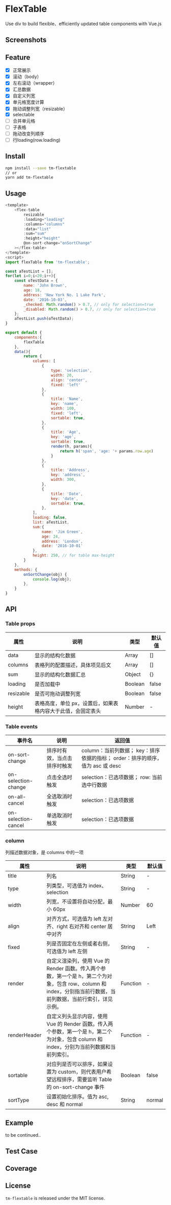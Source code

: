# FlexTable

Use div to build flexible、efficiently updated table components with Vue.js

## Screenshots


## Feature

- [x] 正常展示
- [x] 滚动（body）
- [x] 左右滚动（wrapper）
- [x] 汇总数据
- [x] 自定义列宽
- [x] 单元格宽度计算
- [x] 拖动调整列宽（resizable）
- [x] selectable
- [ ] 合并单元格
- [ ] 子表格
- [ ] 拖动改变列顺序
- [ ] 行loading(row.loading)

## Install

```bash
npm install --save tm-flextable
// or
yarn add tm-flextable
```

## Usage

```javascript
<template>
    <flex-table
        resizable
        :loading="loading" 
        :columns="columns" 
        :data="list"
        :sum="sum"
        :height="height"
        @on-sort-change="onSortChange"
    ></flex-table>
</template>
<script>
import flexTable from 'tm-flextable';

const aTestList = [];
for(let i=0;i<20;i++){
    const oTestData = {
        name: 'John Brown',
        age: 18,
        address: 'New York No. 1 Lake Park',
        date: '2016-10-03',
        _checked: Math.random() > 0.7, // only for selection=true
        _disabled: Math.random() > 0.7, // only for selection=true
    };
    aTestList.push(oTestData);
}

export default {
    components:{
        flexTable
    },
    data(){
        return {
            columns: [
                {
                    type: 'selection',
                    width: 20,
                    align: 'center',
                    fixed: 'left'
                },
                {
                    title: 'Name',
                    key: 'name',
                    width: 100,
                    fixed: 'left',
                    sortable: true,
                },
                {
                    title: 'Age',
                    key: 'age',
                    sortable: true,
                    render(h, params){
                        return h('span', 'age: '+ params.row.age)
                    }
                },
                {
                    title: 'Address',
                    key: 'address',
                    width: 300,
                },
                {
                    title: 'Date',
                    key: 'date',
                    sortable: true,
                },
            ],
            loading: false,
            list: aTestList,
            sum:{
                name: 'Jim Green',
                age: 24,
                address: 'London',
                date: '2016-10-01'
            },
            height: 250, // for table max-height
        }
    },
    methods: {
        onSortChange(obj) {
            console.log(obj);
        },
    }
}
```

## API

### Table props

| 属性 | 说明 | 类型 | 默认值 |
| ------------ | ------- | ------- | ----------- |
| data | 显示的结构化数据 | Array | [] |
| columns | 表格列的配置描述，具体项见后文 | Array | [] |
| sum | 显示的结构化数据汇总 | Object | {} |
| loading | 是否加载中 | Boolean | false |
| resizable | 是否可拖动调整列宽 | Boolean | false |
| height | 表格高度，单位 px，设置后，如果表格内容大于此值，会固定表头 | Number | - |

### Table events

| 事件名 | 说明 | 返回值 |
| ------------ | ------- | ----------- |
| on-sort-change | 排序时有效，当点击排序时触发 | column：当前列数据； key：排序依据的指标； order：排序的顺序，值为 asc 或 desc |
| on-selection-change | 点击全选时触发 | selection：已选项数据； row: 当前选中行数据 |
| on-all-cancel | 全选取消时触发 | selection：已选项数据 |
| on-selection-cancel | 单选取消时触发 | selection：已选项数据 |

### column
列描述数据对象，是 columns 中的一项

| 属性 | 说明 | 类型 | 默认值 |
| ------------ | ------- | ------- | ----------- |
| title | 列名 | String | - |
| type | 列类型，可选值为 index、selection | String | - |
| width | 列宽，不设置将自动分配，最小 60px | Number | 60 |
| align | 对齐方式，可选值为 left 左对齐、right 右对齐和 center 居中对齐 | String | Left |
| fixed | 列是否固定在左侧或者右侧，可选值为 left 左侧 | String | - |
| render | 自定义渲染列，使用 Vue 的 Render 函数。传入两个参数，第一个是 h，第二个为对象，包含 row、column 和 index，分别指当前行数据，当前列数据，当前行索引，详见示例。 | Function | - |
| renderHeader | 自定义列头显示内容，使用 Vue 的 Render 函数。传入两个参数，第一个是 h，第二个为对象，包含 column 和 index，分别为当前列数据和当前列索引。 | Function | - |
| sortable | 对应列是否可以排序，如果设置为 custom，则代表用户希望远程排序，需要监听 Table 的 on-sort-change 事件 | Boolean | false |
| sortType | 设置初始化排序。值为 asc, desc 和 normal | String | normal |

## Example
to be continued..

## Test Case

## Coverage

## License
`tm-flextable` is released under the MIT license.